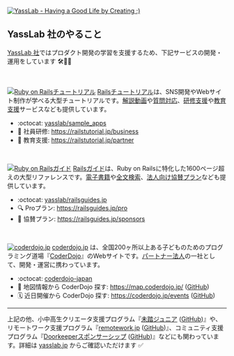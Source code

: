 [![YassLab - Having a Good Life by Creating ;)](https://i.gyazo.com/fadf98b71e1e9c7d1646eaa7c4216dd7.png)](https://yasslab.jp/ja/)

## YassLab 社のやること

[YassLab 社](https://yasslab.jp/ja/)ではプロダクト開発の学習を支援するため、下記サービスの開発・運用をしています 🛠💨✨

<br>

[![Ruby on Railsチュートリアル](https://yasslab.jp/img/header-railstutorial.png)](https://railstutorial.jp/)
[Railsチュートリアル](http://railstutorial.jp/)は、SNS開発やWebサイト制作が学べる大型チュートリアルです。[解説動画](https://railstutorial.jp/screencast)や[質問対応](https://railstutorial.jp/#learn-by)、[研修支援](https://railstutorial.jp/business)や[教育支援](https://railstutorial.jp/partner)サービスなども提供しています。

- :octocat: [yasslab/sample_apps](https://github.com/yasslab/sample_apps)
- :office: 社員研修: https://railstutorial.jp/business
- :school: 教育支援: https://railstutorial.jp/partner

<br>

[![Ruby on Railsガイド](https://yasslab.jp/img/header-railsguides.png)](https://railsguides.jp/)
[Railsガイド](https://railsguides.jp/)は、Ruby on Railsに特化した1600ページ超えの大型リファレンスです。[電子書籍](https://railsguides.jp/ebook)や[全文検索](https://railsguides.jp/pro)、[法人向け協賛プラン](https://railsguides.jp/sponsors)なども提供しています。
- :octocat: [yasslab/railsguides.jp](https://github.com/yasslab/railsguides.jp)
- :mag: Proプラン: https://railsguides.jp/pro
- :handshake: 協賛プラン: https://railsguides.jp/sponsors

<br>

[![coderdojo.jp](https://yasslab.jp/img/header-coderdojo-japan.png)](https://coderdojo.jp/)
[coderdojo.jp](https://coderdojo.jp/) は、全国200ヶ所以上ある子どものためのプログラミング道場『[CoderDojo](https://coderdojo.jp/)』のWebサイトです。[パートナー法人](https://coderdojo.jp/#partners)の一社として、開発・運営に携わっています。
- :octocat: [coderdojo-japan](https://github.com/coderdojo-japan)
- :japan: 地図情報から CoderDojo 探す: https://map.coderdojo.jp/ ([GitHub](https://github.com/coderdojo-japan/map.coderdojo.jp))
- :spiral_calendar: 近日開催から CoderDojo 探す: https://coderdojo.jp/events ([GitHub](https://github.com/coderdojo-japan/coderdojo.jp))

-----

上記の他、小中高生クリエータ支援プログラム『[未踏ジュニア](https://jr.mitou.org/) ([GitHub](https://github.com/mitou/jr.mitou.org))』や、リモートワーク支援プログラム『[remotework.jp](https://remotework.jp/) ([GitHub](https://github.com/remote-jp/remote-in-japan/blob/main/README.en.md))』、コミュニティ支援プログラム『[Doorkeeperスポンサーシップ](https://yasslab.jp/ja/doorkeeper/) ([GitHub](https://github.com/yasslab/doorkeeper_sponsorship))』などにも関わっています。詳細は [yasslab.jp](https://yasslab.jp/ja) からご確認いただけます :white_check_mark: 
